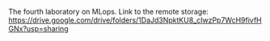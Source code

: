 The fourth laboratory on MLops.
Link to the remote storage: https://drive.google.com/drive/folders/1DaJd3NpktKU8_cIwzPp7WcH9fivfHGNx?usp=sharing
